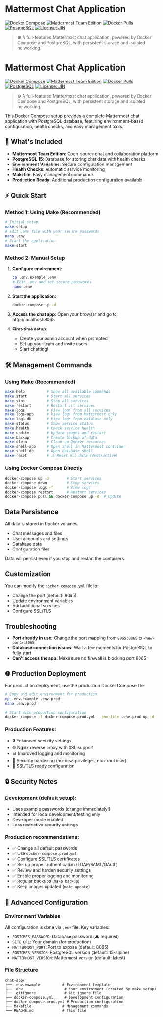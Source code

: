 # Mattermost Chat Application

[![Docker Compose](https://img.shields.io/badge/docker--compose-v2.0%2B-blue?logo=docker&logoColor=white)](https://docs.docker.com/compose/)
[![Mattermost Team Edition](https://img.shields.io/badge/Mattermost-7.0-orange?logo=mattermost&logoColor=white)](https://mattermost.com/download/)
[![Docker Pulls](https://img.shields.io/docker/pulls/mattermost/mattermost-team-edition?logo=docker&logoColor=white)](https://hub.docker.com/r/mattermost/mattermost-team-edition)
[![PostgreSQL](https://img.shields.io/badge/PostgreSQL-15-blue?logo=postgresql&logoColor=white)](https://www.postgresql.org/)
[![License: JIN](https://img.shields.io/badge/License-JIN-green.svg?logo=opensource)](./LICENSE)

> ⚙️ A full-featured Mattermost chat application, powered by Docker Compose and PostgreSQL, with persistent storage and isolated networking.

# Mattermost Chat Application

[![Docker Compose](https://img.shields.io/badge/docker--compose-v2.0%2B-blue?logo=docker&logoColor=white)](https://docs.docker.com/compose/)
[![Mattermost Team Edition](https://img.shields.io/badge/Mattermost-7.0-orange?logo=mattermost&logoColor=white)](https://mattermost.com/download/)
[![Docker Pulls](https://img.shields.io/docker/pulls/mattermost/mattermost-team-edition?logo=docker&logoColor=white)](https://hub.docker.com/r/mattermost/mattermost-team-edition)
[![PostgreSQL](https://img.shields.io/badge/PostgreSQL-15-blue?logo=postgresql&logoColor=white)](https://www.postgresql.org/)
[![License: JIN](https://img.shields.io/badge/License-JIN-green.svg?logo=opensource)](./LICENSE)

> ⚙️ A full-featured Mattermost chat application, powered by Docker Compose and PostgreSQL, with persistent storage and isolated networking.

This Docker Compose setup provides a complete Mattermost chat application with PostgreSQL database, featuring environment-based configuration, health checks, and easy management tools.

## 🚀 What's Included

- **Mattermost Team Edition**: Open-source chat and collaboration platform
- **PostgreSQL 15**: Database for storing chat data with health checks
- **Environment Variables**: Secure configuration management
- **Health Checks**: Automatic service monitoring
- **Makefile**: Easy management commands
- **Production Ready**: Additional production configuration available

## ⚡ Quick Start

### Method 1: Using Make (Recommended)
```bash
# Initial setup
make setup
# Edit .env file with your secure passwords
nano .env
# Start the application
make start
```

### Method 2: Manual Setup
1. **Configure environment:**
   ```bash
   cp .env.example .env
   # Edit .env and set secure passwords
   nano .env
   ```

2. **Start the application:**
   ```bash
   docker-compose up -d
   ```

3. **Access the chat app:**
   Open your browser and go to: http://localhost:8065

4. **First-time setup:**
   - Create your admin account when prompted
   - Set up your team and invite users
   - Start chatting!

## 🛠️ Management Commands

### Using Make (Recommended)
```bash
make help          # Show all available commands
make start         # Start all services
make stop          # Stop all services
make restart       # Restart all services
make logs          # View logs from all services
make logs-app      # View logs from Mattermost only
make logs-db       # View logs from database only
make status        # Show service status
make health        # Check service health
make update        # Update images and restart
make backup        # Create backup of data
make clean         # Clean up Docker resources
make shell-app     # Open shell in Mattermost container
make shell-db      # Open database shell
make reset         # ⚠️ Reset all data (destructive)
```

### Using Docker Compose Directly
```bash
docker-compose up -d        # Start services
docker-compose down         # Stop services
docker-compose logs -f      # View logs
docker-compose restart      # Restart services
docker-compose pull && docker-compose up -d  # Update
```

## Data Persistence

All data is stored in Docker volumes:
- Chat messages and files
- User accounts and settings
- Database data
- Configuration files

Data will persist even if you stop and restart the containers.

## Customization

You can modify the `docker-compose.yml` file to:
- Change the port (default: 8065)
- Update environment variables
- Add additional services
- Configure SSL/TLS

## Troubleshooting

- **Port already in use:** Change the port mapping from `8065:8065` to `<new-port>:8065`
- **Database connection issues:** Wait a few moments for PostgreSQL to fully start
- **Can't access the app:** Make sure no firewall is blocking port 8065

## 🌐 Production Deployment

For production deployment, use the production Docker Compose file:

```bash
# Copy and edit environment for production
cp .env.example .env.prod
nano .env.prod

# Start with production configuration
docker-compose -f docker-compose.prod.yml --env-file .env.prod up -d
```

### Production Features:
- 🔒 Enhanced security settings
- 🌐 Nginx reverse proxy with SSL support
- 📊 Improved logging and monitoring
- 🛑 Security hardening (no-new-privileges, non-root user)
- 🔐 SSL/TLS ready configuration

## 🔒 Security Notes

### Development (default setup):
- Uses example passwords (change immediately!)
- Intended for local development/testing only
- Developer mode enabled
- Less restrictive security settings

### Production recommendations:
- ✅ Change all default passwords
- ✅ Use `docker-compose.prod.yml`
- ✅ Configure SSL/TLS certificates
- ✅ Set up proper authentication (LDAP/SAML/OAuth)
- ✅ Review and harden security settings
- ✅ Enable proper logging and monitoring
- ✅ Regular backups (`make backup`)
- ✅ Keep images updated (`make update`)

## 🔧 Advanced Configuration

### Environment Variables
All configuration is done via `.env` file. Key variables:

- `POSTGRES_PASSWORD`: Database password (⚠️ required)
- `SITE_URL`: Your domain (for production)
- `MATTERMOST_PORT`: Port to expose (default: 8065)
- `POSTGRES_VERSION`: PostgreSQL version (default: 15-alpine)
- `MATTERMOST_VERSION`: Mattermost version (default: latest)

### File Structure
```
chat-app/
├── .env.example          # Environment template
├── .env                   # Your environment (created by make setup)
├── .gitignore             # Git ignore file
├── docker-compose.yml     # Development configuration
├── docker-compose.prod.yml # Production configuration
├── Makefile              # Management commands
└── README.md             # This file
```
